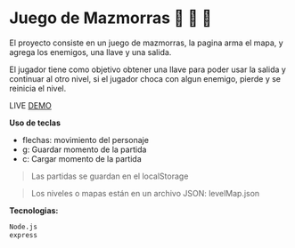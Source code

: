 # Juego de Mazmorras :key: :running:  :ghost:

El proyecto consiste en un juego de mazmorras, la pagina arma el mapa, y agrega los enemigos, una llave y una salida. 

El jugador tiene como objetivo obtener una llave para poder usar la salida y continuar al otro nivel, si el jugador choca con algun enemigo, pierde y se reinicia el nivel.

LIVE [DEMO](https://dungeon-game.herokuapp.com/)

__Uso de teclas__
* flechas: movimiento del personaje
* g: Guardar momento de la partida
* c: Cargar momento de la partida

> Las partidas se guardan en el localStorage

> Los niveles o mapas están en un archivo JSON: levelMap.json


__Tecnologias:__
```sh
Node.js
express
```
